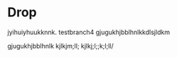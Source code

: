 # Drop
jyihuiyhuukknnk.
testbranch4
gjugukhjbblhnlkkdlsjldkm

gjugukhjbblhnlk
kjlkjm;ll;
kjlkj;l;;k;l;ll/

